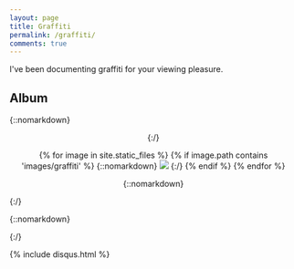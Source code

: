 ```yaml
---
layout: page
title: Graffiti
permalink: /graffiti/
comments: true
---
```


I've been documenting graffiti for your viewing pleasure.

## Album

{::nomarkdown}
<div class='container' style='text-align: center;'>
{:/}

{% for image in site.static_files %}
    {% if image.path contains 'images/graffiti' %}
{::nomarkdown}
<img class='lightbox' src="{{ site.baseurl }}{{ image.path }}" onclick="lightbox(this)">
{:/}
    {% endif %}
{% endfor %}

{::nomarkdown}
</div>
{:/}

{::nomarkdown}
<script src="/js/lightbox.js"></script>
<script>
/*
var images = document.getElementsByClassName('lightbox');
var loaded = false;
for (let image in images) {
    if (images[image]) {
        var metadata = [];
        var theimage = images[image];
        metadata.src = theimage.src;
        metadata.strings = theimage.src.split('/');
        metadata.folder = metadata.strings[4].toString();
        metadata.filename = metadata.strings.pop() || metadata.strings.pop();
        metadata.parts = metadata.filename.split('.');
        metadata.name = metadata.parts[0].toString();
        metadata.ext = metadata.parts[1].toString();
        metadata.thumb = metadata.name + "_tn." + metadata.ext;
        theimage.src = "/images/thumbnails/" + metadata.folder + "/" + metadata.thumb;
        window.addEventListener("load", function(){
            loaded = true;
        });
        if (loaded = true) {
            theimage.src = metadata.src;
        };
    };
};
*/
</script>
{:/}

{% include disqus.html %}
